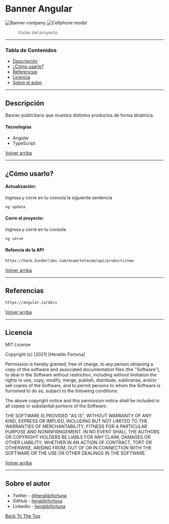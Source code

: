 # Banner Angular

![Banner company](https://github.com/heraldofortuna/prueba-kunder-angular/blob/main/src/assets/template-1.PNG?raw=true)
![Cellphone model](https://github.com/heraldofortuna/prueba-kunder-angular/blob/main/src/assets/template-2.PNG?raw=true)

> Vistas del proyecto.

---

### Tabla de Contenidos

- [Descripción](#descripción)
- [¿Cómo usarlo?](#¿-cómo-usarlo-?)
- [Referencias](#referencias)
- [Licencia](#licencia)
- [Sobre el autor](#sobre-el-autor)

---

## Descripción

Banner publicitario que muestra distintos productos de forma dinámica.

#### Tecnologías

- Angular
- TypeScript

[Volver arriba](#banner-angular)

---

## ¿Cómo usarlo?

#### Actualización:

Ingresa y corre en tu consola la siguiente sentencia

```html
ng update
```

#### Corre el proyecto:

Ingresa y corre en tu consola

```html
ng serve
```

#### Refencia de la API

```html
https://hack.kunderlabs.com/exam/telecom/api/products/new
```

[Volver arriba](#banner-angular)

---

## Referencias

```html
https://angular.io/docs
```

[Volver arriba](#banner-angular)

---

## Licencia

MIT License

Copyright (c) [2021] [Heraldo Fortuna]

Permission is hereby granted, free of charge, to any person obtaining a copy
of this software and associated documentation files (the "Software"), to deal
in the Software without restriction, including without limitation the rights
to use, copy, modify, merge, publish, distribute, sublicense, and/or sell
copies of the Software, and to permit persons to whom the Software is
furnished to do so, subject to the following conditions:

The above copyright notice and this permission notice shall be included in all
copies or substantial portions of the Software.

THE SOFTWARE IS PROVIDED "AS IS", WITHOUT WARRANTY OF ANY KIND, EXPRESS OR
IMPLIED, INCLUDING BUT NOT LIMITED TO THE WARRANTIES OF MERCHANTABILITY,
FITNESS FOR A PARTICULAR PURPOSE AND NONINFRINGEMENT. IN NO EVENT SHALL THE
AUTHORS OR COPYRIGHT HOLDERS BE LIABLE FOR ANY CLAIM, DAMAGES OR OTHER
LIABILITY, WHETHER IN AN ACTION OF CONTRACT, TORT OR OTHERWISE, ARISING FROM,
OUT OF OR IN CONNECTION WITH THE SOFTWARE OR THE USE OR OTHER DEALINGS IN THE
SOFTWARE.

[Volver arriba](#banner-angular)

---

## Sobre el autor

- Twitter - [@heraldofortuna](https://twitter.com/heraldofortuna)
- GitHub - [heraldofortuna](https://github.com/heraldofortuna)
- Linkedin - [heraldofortuna](https://www.linkedin.com/in/heraldo-fortuna/)

[Back To The Top](#pokedex-react)
